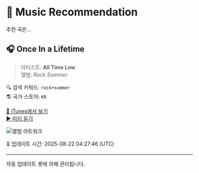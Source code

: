 
# 🎵 Music Recommendation

추천 곡은...

## 🎧 Once In a Lifetime  
> 아티스트: **All Time Low**  
> 앨범: _Rock Summer_  

🔍 검색 키워드: `rock+summer`  
🌎 국가 스토어: `KR`

[🔗 iTunes에서 보기](https://music.apple.com/kr/album/once-in-a-lifetime/1627799583?i=1627803444&uo=4)  
[▶️ 미리 듣기](https://audio-ssl.itunes.apple.com/itunes-assets/AudioPreview112/v4/bf/a0/0f/bfa00fa8-a37a-52e1-7904-4f0c131d5890/mzaf_9386317176078918170.plus.aac.p.m4a)

![앨범 아트워크](https://is1-ssl.mzstatic.com/image/thumb/Music122/v4/39/e8/66/39e866b3-1041-e2e7-dec4-d4099b04ad75/5059460139800.jpg/100x100bb.jpg)

⏳ 업데이트 시간: 2025-08-22 04:27:46 (UTC)

---
자동 업데이트 봇에 의해 관리됩니다.
